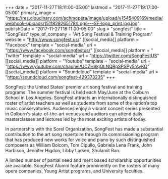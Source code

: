 +++
date = "2017-11-27T18:11:00-05:00"
lastmod = "2017-11-27T19:17:00-05:00"
primary_image = "https://res.cloudinary.com/schmopera/image/upload/v1545409169/media/webhook-uploads/1511828265178/Logo---SF-logo_print.jpg.jpg"
publishDate = "2017-11-27T18:11:00-05:00"
slug = "songfest"
title = "SongFest"
type_of_company = "Art Song Festival & Training Program"
website = "http://www.songfest.us/"
[[social_media]]
platform = "Facebook"
template = "social-media"
url = "https://www.facebook.com/songfestus/"
[[social_media]]
platform = " Twitter"
template = "social-media"
url = "https://twitter.com/SongFestUS"
[[social_media]]
platform = "Youtube"
template = "social-media"
url = "https://www.youtube.com/channel/UCZH9kjOLNQRpSPSPy5rAyKQ"
[[social_media]]
platform = "Soundcloud"
template = "social-media"
url = "https://soundcloud.com/songfest-429373235"
+++

SongFest: the United States' premier art song festival and training programs. The summer festival is held each May/June at the Colburn School in Los Angeles. SongFest attracts an internationally distinguished roster of artist teachers as well as students from some of the nation’s top music conservatories. Audiences enjoy a vibrant concert series presented in Colburn's state-of-the-art venues and auditors can attend daily masterclasses and lectures led by the most exciting artists of today.

In partnership with the Sorel Organization, SongFest has made a substantial contribution to the art song repertoire through its commissioning program that has produced new works for voice and piano by such distinguished composers as William Bolcom, Tom Cipullo, Gabriela Lena Frank, John Harbison, Jennifer Higdon, Libby Larsen, Shulamit Ran.

A limited number of partial need and merit based scholarship opportunities are available.  SongFest Alumni feature prominently on the rosters of many opera companies, Young Artist programs, and University faculties. 
